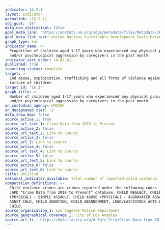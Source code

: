 ```yaml
---
indicator: 16.2.1
layout: indicator
permalink: /16-2-1/
sdg_goal: '16'
data_non_statistical: false
goal_meta_link: 'https://unstats.un.org/sdgs/metadata/files/Metadata-16-02-01.pdf'
goal_meta_link_text: United Nations Sustainable Development Goals Metadata (pdf 1361kB)
graph_type: bar
indicator_name: >-
  Proportion of children aged 1-17 years who experienced any physical punishment
  and/or psychological aggression by caregivers in the past month
indicator_sort_order: 16-02-01
published: true
reporting_status: complete
target: >-
  End abuse, exploitation, trafficking and all forms of violence against and
  torture of children
target_id: '16.2'
graph_title: >-
  Number of children aged 1-17 years who experienced any physical punishment
  and/or psychological aggression by caregivers in the past month
un_custodian_agency: UNICEF
un_designated_tier: '2'
data_show_map: false
source_active_1: true
source_url_text_1: Crime Data from 2010 to Present
source_active_2: false
source_url_text_2: Link to Source
source_active_3: false
source_url_3: Link to source
source_active_4: false
source_url_text_4: Link to source
source_active_5: false
source_url_text_5: Link to source
source_active_6: false
source_url_text_6: Link to source
title: Untitled
national_indicator_available: Total number of reported child violence
computation_definitions: >-
  Child violence crimes are crimes reported under the following codes in the
  LAPD "Crime Data from 2010 to Present" database: CHILD NEGLECT, CHILD ABUSE
  (PHYSICAL) - SIMPLE ASSAULT, CHILD ABUSE (PHYSICAL) - AGGRAVATED ASSAULT, CRM
  AGNST CHLD, CHILD ANNOYING, CHILD ABANDONMENT, LEWD/LASCIVIOUS ACTS WITH
  CHILD.
source_organisation_1: Los Angeles Police Department
source_geographical_coverage_1: City of Los Angeles
source_url_1: ' https://data.lacity.org/A-Safe-City/Crime-Data-from-2010-to-Present/63jg-8b9z'
---
```

